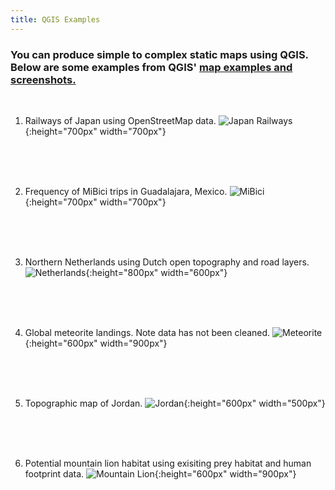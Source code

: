```yaml
---
title: QGIS Examples
---
```


### **You can produce simple to complex static maps using QGIS. Below are some examples from QGIS' [map examples and screenshots.](https://qgis.org/en/site/about/screenshots.html)**

<br>

1. Railways of Japan using OpenStreetMap data.
![Japan Railways](/qgis/img/japan_railways.png){:height="700px" width="700px"}

<br>
  <br>
    <br>
  
2. Frequency of MiBici trips in Guadalajara, Mexico.
![MiBici](/qgis/img/guadalajara.png){:height="700px" width="700px"}

<br>
  <br>
    <br>
  
3. Northern Netherlands using Dutch open topography and road layers.
![Netherlands](/qgis/img/groningen.jpg){:height="800px" width="600px"}

<br>
  <br>
    <br>
  
4. Global meteorite landings. Note data has not been cleaned. 
![Meteorite](/qgis/img/meteorite.png){:height="600px" width="900px"}

<br>
  <br>
    <br>

5. Topographic map of Jordan.
![Jordan](/qgis/img/jordan.jpg){:height="600px" width="500px"}

<br>
  <br>
    <br>

6. Potential mountain lion habitat using exisiting prey habitat and human footprint data.
![Mountain Lion](/qgis/img/mountain_lion.jpg){:height="600px" width="900px"}
